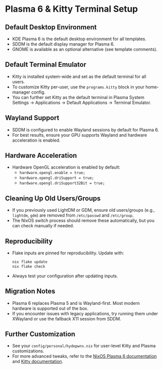 # Plasma 6 & Kitty Terminal Setup

## Default Desktop Environment

- KDE Plasma 6 is the default desktop environment for all templates.
- SDDM is the default display manager for Plasma 6.
- GNOME is available as an optional alternative (see template comments).

## Default Terminal Emulator

- Kitty is installed system-wide and set as the default terminal for all users.
- To customize Kitty per-user, use the `programs.kitty` block in your home-manager config.
- You can further set Kitty as the default terminal in Plasma System Settings → Applications → Default Applications → Terminal Emulator.

## Wayland Support

- SDDM is configured to enable Wayland sessions by default for Plasma 6.
- For best results, ensure your GPU supports Wayland and hardware acceleration is enabled.

## Hardware Acceleration

- Hardware OpenGL acceleration is enabled by default:
  - `hardware.opengl.enable = true;`
  - `hardware.opengl.driSupport = true;`
  - `hardware.opengl.driSupport32Bit = true;`

## Cleaning Up Old Users/Groups

- If you previously used LightDM or GDM, ensure old users/groups (e.g., `lightdm`, `gdm`) are removed from `/etc/passwd` and `/etc/group`.
- The NixOS switch process should remove these automatically, but you can check manually if needed.

## Reproducibility

- Flake inputs are pinned for reproducibility. Update with:

  ```bash
  nix flake update
  nix flake check
  ```

- Always test your configuration after updating inputs.

## Migration Notes

- Plasma 6 replaces Plasma 5 and is Wayland-first. Most modern hardware is supported out of the box.
- If you encounter issues with legacy applications, try running them under XWayland or use the fallback X11 session from SDDM.

## Further Customization

- See your `config/personal/hydepwns.nix` for user-level Kitty and Plasma customizations.
- For more advanced tweaks, refer to the [NixOS Plasma 6 documentation](https://search.nixos.org/options?channel=unstable&query=plasma6) and [Kitty documentation](https://sw.kovidgoyal.net/kitty/).
